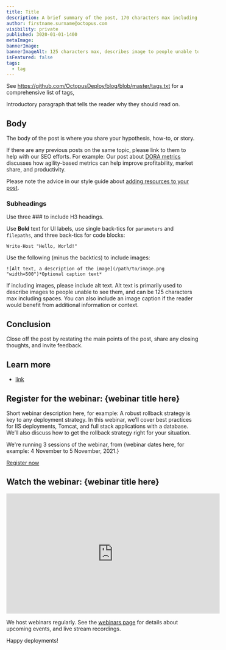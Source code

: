 ```yaml
---
title: Title
description: A brief summary of the post, 170 characters max including spaces.
author: firstname.surname@octopus.com
visibility: private
published: 3020-01-01-1400
metaImage: 
bannerImage: 
bannerImageAlt: 125 characters max, describes image to people unable to see it.
isFeatured: false
tags: 
  - tag
---
```


See https://github.com/OctopusDeploy/blog/blob/master/tags.txt for a comprehensive list of tags,

Introductory paragraph that tells the reader why they should read on.

## Body

The body of the post is where you share your hypothesis, how-to, or story.

If there are any previous posts on the same topic, please link to them to help with our SEO efforts. For example:
Our post about [DORA metrics](https://octopus.com/blog/dora-metrics-devops-business-outcomes) discusses how agility-based metrics can help improve profitability, market share, and productivity. 

Please note the advice in our style guide about [adding resources to your post](https://www.octopus.design/932c0f1a9/p/901d2a-blog-content-basics/t/01404d).

### Subheadings

Use three ### to include H3 headings.

Use **Bold** text for UI labels, use single back-tics for `parameters` and `filepaths`, and three back-tics for code blocks:

```
Write-Host "Hello, World!"
```

Use the following (minus the backtics) to include images:

```
![Alt text, a description of the image](/path/to/image.png "width=500")*Optional caption text*
```
If including images, please include alt text. Alt text is primarily used to describe images to people unable to see them, and can be 125 characters max including spaces. You can also include an image caption if the reader would benefit from additional information or context.

## Conclusion

Close off the post by restating the main points of the post, share any closing thoughts, and invite feedback.

## Learn more

- [link](https://www.example.com/resource)

## Register for the webinar: {webinar title here}

Short webinar description here, for example: A robust rollback strategy is key to any deployment strategy. In this webinar, we’ll cover best practices for IIS deployments, Tomcat, and full stack applications with a database. We’ll also discuss how to get the rollback strategy right for your situation. 

We're running 3 sessions of the webinar, from {webinar dates here, for example: 4 November to 5 November, 2021.}

<span><a class="btn btn-success" href="/events/rollback-strategies-with-octopus-deploy">Register now</a></span>

## Watch the webinar: {webinar title here}

<iframe width="560" height="315" src="https://www.youtube.com/embed/F_V7r80aDbo" title="YouTube video player" frameborder="0" allow="accelerometer; autoplay; clipboard-write; encrypted-media; gyroscope; picture-in-picture" allowfullscreen></iframe>

We host webinars regularly. See the [webinars page](https://octopus.com/events) for details about upcoming events, and live stream recordings.

Happy deployments!
